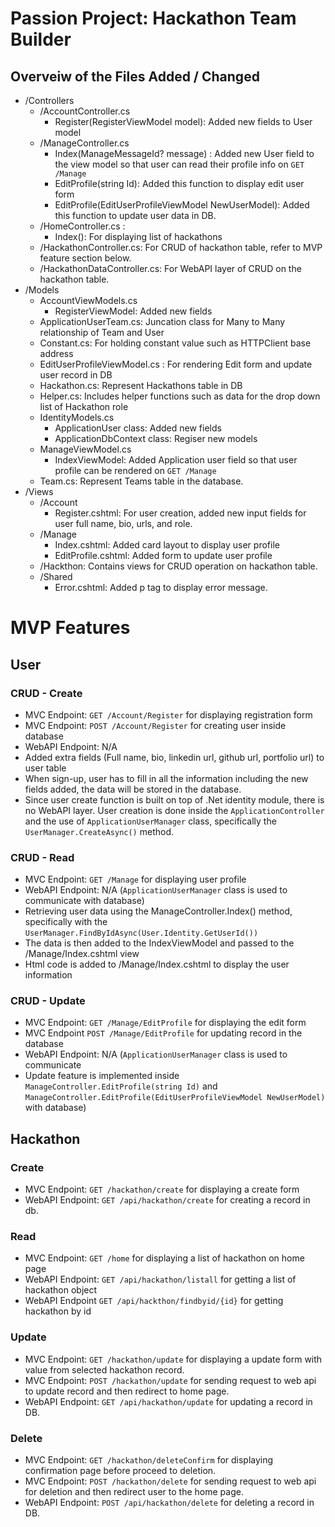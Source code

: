 # Passion Project: Hackathon Team Builder

## Overveiw of the Files Added / Changed

- /Controllers
	- /AccountController.cs
		- Register(RegisterViewModel model): Added new fields to User model
	- /ManageController.cs
		- Index(ManageMessageId? message) : Added new User field to the view model so that user can read their profile info on `GET /Manage`
		- EditProfile(string Id): Added this function to display edit user form
		- EditProfile(EditUserProfileViewModel NewUserModel): Added this function to update user data in DB.
	- /HomeController.cs : 
		- Index(): For displaying list of hackathons
	- /HackathonController.cs: For CRUD of hackathon table, refer to MVP feature section below.
	- /HackathonDataController.cs: For WebAPI layer of CRUD on the hackathon table.
- /Models
	- AccountViewModels.cs
		- RegisterViewModel: Added new fields
	- ApplicationUserTeam.cs: Juncation class for Many to Many relationship of Team and User
	- Constant.cs: For holding constant value such as HTTPClient base address
	- EditUserProfileViewModel.cs : For rendering Edit form and update user record in DB
	- Hackathon.cs: Represent Hackathons table in DB
	- Helper.cs: Includes helper functions such as data for the drop down list of Hackathon role
	- IdentityModels.cs
		- ApplicationUser class: Added new fields
		- ApplicationDbContext class: Regiser new models
	- ManageViewModel.cs
		- IndexViewModel: Added Application user field so that user profile can be rendered on `GET /Manage`
	- Team.cs: Represent Teams table in the database.
- /Views
	- /Account
		- Register.cshtml: For user creation, added new input fields for user full name, bio, urls, and role.
	- /Manage
		- Index.cshtml: Added card layout to display user profile
		- EditProfile.cshtml: Added form to update user profile
	- /Hackthon: Contains views for CRUD operation on hackathon table.
	- /Shared
		- Error.cshtml: Added p tag to display error message.

# MVP Features

## User
### CRUD - Create

- MVC Endpoint: `GET /Account/Register` for displaying registration form
- MVC Endpoint: `POST /Account/Register` for creating user inside database
- WebAPI Endpoint: N/A
- Added extra fields (Full name, bio, linkedin url, github url, portfolio url) to user table
- When sign-up, user has to fill in all the information including the new fields added, the data will be stored in the database.
- Since user create function is built on top of .Net identity module, there is no WebAPI layer. User creation is done inside the `ApplicationController`
  and the use of `ApplicationUserManager` class, specifically the `UserManager.CreateAsync()` method.


### CRUD - Read
- MVC Endpoint: `GET /Manage` for displaying user profile
- WebAPI Endpoint: N/A (`ApplicationUserManager` class is used to communicate with database)
- Retrieving user data using the ManageController.Index() method, specifically with the `UserManager.FindByIdAsync(User.Identity.GetUserId())`
- The data is then added to the IndexViewModel and passed to the /Manage/Index.cshtml view
- Html code is added to /Manage/Index.cshtml to display the user information

### CRUD - Update
- MVC Endpoint: `GET /Manage/EditProfile` for displaying the edit form
- MVC Endpoint `POST /Manage/EditProfile` for updating record in the database
- WebAPI Endpoint: N/A (`ApplicationUserManager` class is used to communicate
- Update feature is implemented inside `ManageController.EditProfile(string Id)` and `ManageController.EditProfile(EditUserProfileViewModel NewUserModel)`
 with database)

## Hackathon

### Create
- MVC Endpoint: `GET /hackathon/create` for displaying a create form
- WebAPI Endpoint: `GET /api/hackathon/create` for creating a record in db.


### Read
- MVC Endpoint: `GET /home` for displaying a list of hackathon on home page
- WebAPI Endpoint: `GET /api/hackathon/listall` for getting a list of hackathon object
- WebAPI Endpoint `GET /api/hackthon/findbyid/{id}` for getting hackathon by id

### Update
- MVC Endpoint: `GET /hackathon/update` for displaying a update form with value from selected hackathon record.
- MVC Endpoint: `POST /hackathon/update` for sending request to web api to update record and then redirect to home page.
- WebAPI Endpoint: `GET /api/hackathon/update` for updating a record in DB.

### Delete
- MVC Endpoint: `GET /hackathon/deleteConfirm` for displaying confirmation page before proceed to deletion.
- MVC Endpoint: `POST /hackathon/delete` for sending request to web api for deletion and then redirect user to the home page.
- WebAPI Endpoint: `POST /api/hackathon/delete` for deleting a record in DB.